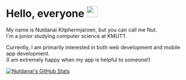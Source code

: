 # Hello, everyone <img src="https://raw.githubusercontent.com/MartinHeinz/MartinHeinz/master/wave.gif" width="30px">

My name is Nutdanai Kitphermjaroen, but you can call me Nut.  
I'm a junior studying computer science at KMUTT.  

Currently, I am primarily interested in both web development and mobile app development.  
(I am extremely happy when my app is helpful to someone!)  
  
  
  
  
  
<a href="https://github.com/nutdanai-kpjr/Nutin208">
    <img align="center" src="https://github-readme-stats.vercel.app/api?username=nutdanai-kpjr&show_icons=true&line_height=27&count_private=true&title_color=ffffff&text_color=c9cacc&icon_color=2bbc8a&bg_color=1d1f21" alt="Nutdanai's GitHub Stats" />
</a>
